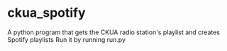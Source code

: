 # ckua_spotify
A python program that gets the CKUA radio station's playlist and creates Spotify playlists
Run it by running run.py
